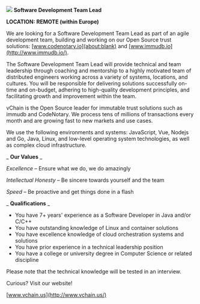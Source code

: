 ![](RackMultipart20200610-4-87rg9t_html_4863c1a2d739f273.png) **Software Development Team Lead**

**LOCATION: REMOTE (within Europe)**

We are looking for a Software Development Team Lead as part of an agile development team, building and working on our Open Source trust solutions: [www.codenotary.io](about:blank) and [www.immudb.io](http://www.immudb.io/).

The Software Development Team Lead will provide technical and team leadership through coaching and mentorship to a highly motivated team of distributed engineers working across a variety of systems, locations, and cultures. You will be responsible for delivering solutions successfully on-time and on-budget, adhering to high-quality development principles, and facilitating growth and improvement within the team.

vChain is the Open Source leader for immutable trust solutions such as immudb and CodeNotary. We process tens of millions of transactions every month and are growing fast to new markets and use cases.

We use the following environments and systems: JavaScript, Vue, Nodejs and Go, Java, Linux, and low-level operating system technologies, as well as complex cloud infrastructure.

_ **Our Values** _

_Excellence_ – Ensure what we do, we do amazingly

_Intellectual Honesty_ – Be sincere towards yourself and the team

_Speed_ – Be proactive and get things done in a flash

_ **Qualifications** _

- You have 7+ years&#39; experience as a Software Developer in Java and/or C/C++
- You have outstanding knowledge of Linux and container solutions
- You have excellence knowledge of cloud orchestration systems and solutions
- You have prior experience in a technical leadership position
- You have a college or university degree in Computer Science or related discipline

Please note that the technical knowledge will be tested in an interview.

Curious? Visit our website!

[www.vchain.us](http://www.vchain.us/)
